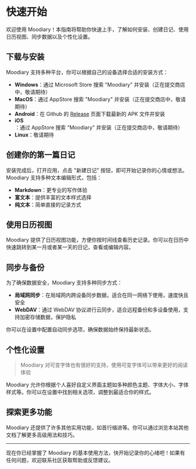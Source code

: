 # 快速开始

欢迎使用 Moodiary！本指南将帮助你快速上手，了解如何安装、创建日记、使用日历视图、同步数据以及个性化设置。

## 下载与安装

Moodiary 支持多种平台，你可以根据自己的设备选择合适的安装方式：

- **Windows**：通过 Microsoft Store 搜索 "Moodiary" 并安装（正在提交商店中，敬请期待）
- **MacOS**：通过 AppStore 搜索 "Moodiary" 并安装（正在提交商店中，敬请期待）
- **Android**：在 Github 的 [Release](https://github.com/ZhuJHua/moodiary/releases) 页面下载最新的 APK 文件并安装
- **iOS**：通过 AppStore 搜索 "Moodiary" 并安装（正在提交商店中，敬请期待）
- **Linux**：敬请期待

## 创建你的第一篇日记

安装完成后，打开应用，点击 "新建日记" 按钮，即可开始记录你的心情或想法。Moodiary 支持多种文本编辑形式，包括：

- **Markdown**：更专业的写作体验
- **富文本**：提供丰富的文本样式选择
- **纯文本**：简单直接的记录方式

## 使用日历视图

Moodiary 提供了日历视图功能，方便你按时间线查看历史记录。你可以在日历中快速跳转到某一月或者某一天的日记，查看或编辑内容。

## 同步与备份

为了确保数据安全，Moodiary 支持多种同步方式：

- **局域网同步**：在局域网内跨设备同步数据，适合在同一网络下使用，速度快且安全
- **WebDAV**：通过 WebDAV 协议进行云同步，适合远程备份和多设备使用，支持加密存储数据，保护隐私

你可以在设置中配置自动同步选项，确保数据始终保持最新状态。

## 个性化设置

> Moodiary 对可变字体也有很好的支持，使用可变字体可以带来更好的阅读体验

Moodiary 允许你根据个人喜好自定义界面主题如多种颜色主题、字体大小、字体样式等。你可以在设置中找到相关选项，调整到最适合你的样式。

## 探索更多功能

Moodiary 还提供了许多其他实用功能，如首行缩进等。你可以通过浏览本站其他文档了解更多高级用法和技巧。

---

现在你已经掌握了 Moodiary
的基本使用方法，快开始记录你的心绪吧！如果有任何问题，欢迎联系社区获取帮助或反馈建议。